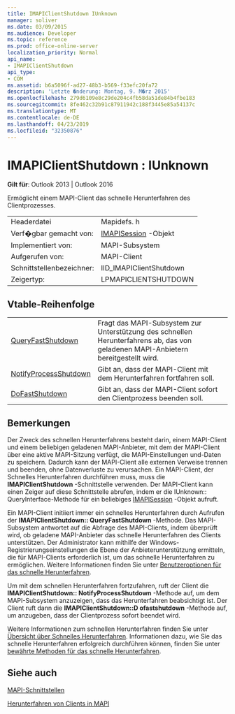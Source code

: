 ```yaml
---
title: IMAPIClientShutdown IUnknown
manager: soliver
ms.date: 03/09/2015
ms.audience: Developer
ms.topic: reference
ms.prod: office-online-server
localization_priority: Normal
api_name:
- IMAPIClientShutdown
api_type:
- COM
ms.assetid: b6a5096f-ad27-48b3-b569-f33efc20fa72
description: 'Letzte �nderung: Montag, 9. M�rz 2015'
ms.openlocfilehash: 279d6109e8c29de204c4fb58da51de84b4fbe183
ms.sourcegitcommit: 8fe462c32b91c87911942c188f3445e85a54137c
ms.translationtype: MT
ms.contentlocale: de-DE
ms.lasthandoff: 04/23/2019
ms.locfileid: "32350876"
---
```

# <a name="imapiclientshutdown--iunknown"></a>IMAPIClientShutdown : IUnknown

  
  
**Gilt für**: Outlook 2013 | Outlook 2016 
  
Ermöglicht einem MAPI-Client das schnelle Herunterfahren des Clientprozesses. 
  
|||
|:-----|:-----|
|Headerdatei  <br/> |Mapidefs. h  <br/> |
|Verf�gbar gemacht von:  <br/> |[IMAPISession](imapisessioniunknown.md) -Objekt  <br/> |
|Implementiert von:  <br/> |MAPI-Subsystem  <br/> |
|Aufgerufen von:  <br/> |MAPI-Client  <br/> |
|Schnittstellenbezeichner:  <br/> |IID_IMAPIClientShutdown  <br/> |
|Zeigertyp:  <br/> |LPMAPICLIENTSHUTDOWN  <br/> |
   
## <a name="vtable-order"></a>Vtable-Reihenfolge

|||
|:-----|:-----|
|[QueryFastShutdown](imapiclientshutdown-queryfastshutdown.md) <br/> |Fragt das MAPI-Subsystem zur Unterstützung des schnellen Herunterfahrens ab, das von geladenen MAPI-Anbietern bereitgestellt wird.  <br/> |
|[NotifyProcessShutdown](imapiclientshutdown-notifyprocessshutdown.md) <br/> |Gibt an, dass der MAPI-Client mit dem Herunterfahren fortfahren soll.  <br/> |
|[DoFastShutdown](imapiclientshutdown-dofastshutdown.md) <br/> |Gibt an, dass der MAPI-Client sofort den Clientprozess beenden soll.  <br/> |
   
## <a name="remarks"></a>Bemerkungen

Der Zweck des schnellen Herunterfahrens besteht darin, einem MAPI-Client und einem beliebigen geladenen MAPI-Anbieter, mit dem der MAPI-Client über eine aktive MAPI-Sitzung verfügt, die MAPI-Einstellungen und-Daten zu speichern. Dadurch kann der MAPI-Client alle externen Verweise trennen und beenden, ohne Datenverluste zu verursachen. Ein MAPI-Client, der Schnelles Herunterfahren durchführen muss, muss die **IMAPIClientShutdown** -Schnittstelle verwenden. Der MAPI-Client kann einen Zeiger auf diese Schnittstelle abrufen, indem er die IUnknown:: QueryInterface-Methode für ein beliebiges [IMAPISession](imapisessioniunknown.md) -Objekt aufruft. 
  
Ein MAPI-Client initiiert immer ein schnelles Herunterfahren durch Aufrufen der **IMAPIClientShutdown:: QueryFastShutdown** -Methode. Das MAPI-Subsystem antwortet auf die Abfrage des MAPI-Clients, indem überprüft wird, ob geladene MAPI-Anbieter das schnelle Herunterfahren des Clients unterstützen. Der Administrator kann mithilfe der Windows-Registrierungseinstellungen die Ebene der Anbieterunterstützung ermitteln, die für MAPI-Clients erforderlich ist, um das schnelle Herunterfahren zu ermöglichen. Weitere Informationen finden Sie unter [Benutzeroptionen für das schnelle Herunterfahren](fast-shutdown-user-options.md).
  
Um mit dem schnellen Herunterfahren fortzufahren, ruft der Client die **IMAPIClientShutdown:: NotifyProcessShutdown** -Methode auf, um dem MAPI-Subsystem anzuzeigen, dass das Herunterfahren beabsichtigt ist. Der Client ruft dann die **IMAPIClientShutdown::D ofastshutdown** -Methode auf, um anzugeben, dass der Clientprozess sofort beendet wird. 
  
Weitere Informationen zum schnellen Herunterfahren finden Sie unter [Übersicht über Schnelles Herunterfahren](fast-shutdown-overview.md). Informationen dazu, wie Sie das schnelle Herunterfahren erfolgreich durchführen können, finden Sie unter [bewährte Methoden für das schnelle Herunterfahren](best-practices-for-fast-shutdown.md).
  
## <a name="see-also"></a>Siehe auch



[MAPI-Schnittstellen](mapi-interfaces.md)
  
[Herunterfahren von Clients in MAPI](client-shutdown-in-mapi.md)

